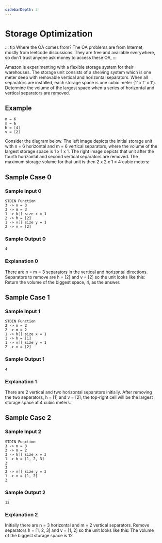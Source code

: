 ```yaml
---
sidebarDepth: 3
---
```

# Storage Optimization

::: tip Where the OA comes from?
The OA problems are from Internet, mostly from leetcode discussions. They are free and available everywhere, so don't trust anyone ask money to access these OA,
:::

Amazon is experimenting with a flexible storage system for their warehouses. The storage unit consists of a shelving system which is one meter deep with removable vertical and horizontal separators. When all separators are installed, each storage space is one cubic meter (1' x 1' x 1'). Determine the volume of the largest space when a series of horizontal and vertical separators are removed.

## Example
    n = 6
    m = 6
    h = [4]
    v = [2]
Consider the diagram below. The left image depicts the initial storage unit with n = 6 horizontal and m = 6 vertical separators, where the volume of the largest storage space is 1 x 1 x 1. The right image depicts that unit after the fourth horizontal and second vertical separators are removed. The maximum storage volume for that unit is then 2 x 2 x 1 = 4 cubic meters:

## Sample Case 0
### Sample Input 0
    STDIN Function
    3 -> n = 3
    3 -> m = 3
    1 -> h[] size x = 1
    2 -> h = [2]
    1 -> v[] size y = 1
    2 -> v = [2]

### Sample Output 0

    4
### Explanation 0
There are n = m = 3 separators in the vertical and horizontal directions. Separators to remove are h = [2] and v = [2] so the unit looks like this:
Return the volume of the biggest space, 4, as the answer.

## Sample Case 1
### Sample Input 1

    STDIN Function
    2 -> n = 2
    2 -> m = 2
    1 -> h[] size x = 1
    1 -> h = [1]
    1 -> v[] size y = 1
    2 -> v = [2]

### Sample Output 1

    4

### Explanation 1
There are 2 vertical and two horizontal separators initially. After removing the two separators, h = [1] and v = [2], the top-right cell will be the largest storage space at 4 cubic meters.

## Sample Case 2
### Sample Input 2

    STDIN Function
    3 -> n = 3
    2 -> m = 2
    3 -> h[] size x = 3
    1 -> h = [1, 2, 3]
    2
    3
    2 -> v[] size y = 3
    1 -> v = [1, 2]
    2

### Sample Output 2

    12

### Explanation 2
Initially there are n = 3 horizontal and m = 2 vertical separators. Remove separators h = [1, 2, 3] and v = [1, 2] so the unit looks like this:
The volume of the biggest storage space is 12